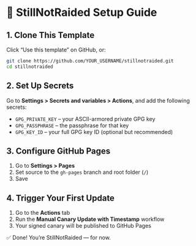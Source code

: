 # 🧰 StillNotRaided Setup Guide

## 1. Clone This Template

Click “Use this template” on GitHub, or:

```bash
git clone https://github.com/YOUR_USERNAME/stillnotraided.git
cd stillnotraided
```

## 2. Set Up Secrets

Go to **Settings > Secrets and variables > Actions**, and add the following secrets:

- `GPG_PRIVATE_KEY` – your ASCII-armored private GPG key
- `GPG_PASSPHRASE` – the passphrase for that key
- `GPG_KEY_ID` – your full GPG key ID (optional but recommended)

## 3. Configure GitHub Pages

1. Go to **Settings > Pages**
2. Set source to the `gh-pages` branch and root folder (`/`)
3. Save

## 4. Trigger Your First Update

1. Go to the **Actions** tab
2. Run the **Manual Canary Update with Timestamp** workflow
3. Your signed canary will be published to GitHub Pages

✅ Done! You’re StillNotRaided — for now.
